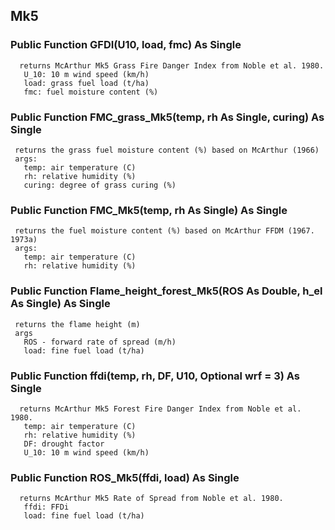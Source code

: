 ## Mk5

### Public Function GFDI(U10, load, fmc) As Single
      returns McArthur Mk5 Grass Fire Danger Index from Noble et al. 1980.
       U_10: 10 m wind speed (km/h)
       load: grass fuel load (t/ha)
       fmc: fuel moisture content (%)

### Public Function FMC_grass_Mk5(temp, rh As Single, curing) As Single
     returns the grass fuel moisture content (%) based on McArthur (1966)
     args:
       temp: air temperature (C)
       rh: relative humidity (%)
       curing: degree of grass curing (%)

### Public Function FMC_Mk5(temp, rh As Single) As Single
     returns the fuel moisture content (%) based on McArthur FFDM (1967. 1973a)
     args:
       temp: air temperature (C)
       rh: relative humidity (%)

### Public Function Flame_height_forest_Mk5(ROS As Double, h_el As Single) As Single
     returns the flame height (m)
     args
       ROS - forward rate of spread (m/h)
       load: fine fuel load (t/ha)

### Public Function ffdi(temp, rh, DF, U10, Optional wrf = 3) As Single
      returns McArthur Mk5 Forest Fire Danger Index from Noble et al. 1980.
       temp: air temperature (C)
       rh: relative humidity (%)
       DF: drought factor
       U_10: 10 m wind speed (km/h)

### Public Function ROS_Mk5(ffdi, load) As Single
      returns McArthur Mk5 Rate of Spread from Noble et al. 1980.
       ffdi: FFDi
       load: fine fuel load (t/ha)
